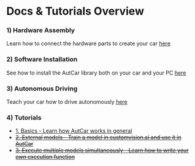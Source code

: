 # Docs & Tutorials Overview

### 1) Hardware Assembly

Learn how to connect the hardware parts to create your car [here](1_Hardware_Assembly.md)

### 2) Software Installation

See how to install the AutCar library both on your car and your PC [here](2_Software_Setup.md)

### 3) Autonomous Driving

Teach your car how to drive autonomously [here](3_Autonomous_Driving.md)

### 4) Tutorials

- [1. Basics - Learn how AutCar works in general](docs/4_AutCar_General.md)
- ~~[2. External models - Train a model in customvision.ai and use it in AutCar](docs/5_Customvision.md)~~
- ~~[3. Execute multiple models simultaneously - Learn how to write your own execution function](docs/6_Execution_Function.md)~~
